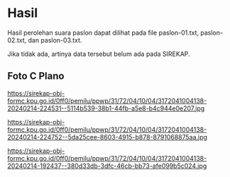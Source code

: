 # Hasil

Hasil perolehan suara paslon dapat dilihat pada file paslon-01.txt, paslon-02.txt, dan paslon-03.txt.

Jika tidak ada, artinya data tersebut belum ada pada SIREKAP.

## Foto C Plano

https://sirekap-obj-formc.kpu.go.id/0ff0/pemilu/ppwp/31/72/04/10/04/3172041004138-20240214-224531--5114b539-38b1-44fb-a5e8-b4c944e0e207.jpg

https://sirekap-obj-formc.kpu.go.id/0ff0/pemilu/ppwp/31/72/04/10/04/3172041004138-20240214-224752--5da25cee-8603-4915-b878-8791068875aa.jpg

https://sirekap-obj-formc.kpu.go.id/0ff0/pemilu/ppwp/31/72/04/10/04/3172041004138-20240214-192437--380d33db-3dfc-46cb-bb73-afe099b5c024.jpg
